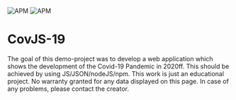 ![APM](https://img.shields.io/badge/Status-EndOfProject-red)
![APM](https://img.shields.io/badge/License-MIT-green)
# CovJS-19
The goal of this demo-project was to develop a web application which shows the development of the Covid-19 Pandemic in 2020ff. This should be achieved by using JS/JSON/nodeJS/npm. This work is just an educational project. No warranty granted for any data displayed on this page. In case of any problems, please contact the creator.
